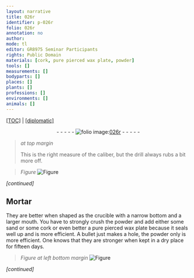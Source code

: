 ```yaml
---
layout: narrative
title: 026r
identifier: p-026r
folio: 026r
annotation: no
author:
mode: tl
editor: GR8975 Seminar Participants
rights: Public Domain
materials: [cork, pure pierced wax plate, powder]
tools: []
measurements: []
bodyparts: []
places: []
plants: []
professions: []
environments: []
animals: []
---
```


 <p><a href="{{ site.baseurl }}/translation/">[TOC]</a> | <a href="{{ site.baseurl }}/texts/p-026r_tc/" target="_blank">[diplomatic]</a></p><div class="folio" align="center">- - - - - <a href="http://gallica.bnf.fr/ark:/12148/btv1b10500001g/f57.item" target="_blank"><img src="https://cu-mkp.github.io/2017-workshop-edition/assets/photo-icon.png" alt="folio image: " style="display:inline-block; margin-bottom:-3px;"/>026r</a> - - - - - </div>  
  
> *at top margin*
> 
> 
>   This is the right measure of the caliber, but the drill always rubs a bit more off.
 
> *Figure*
> <a href="https://drive.google.com/open?id=0B9-oNrvWdlO5SHVaaE9oQjRySlE" target="_blank"><img src="https://cu-mkp.github.io/GR8975-edition/assets/photo-icon.png" alt="Figure" style="display:inline-block; margin-bottom:-3px;"/></a>
 
*[continued]*
 
 
  

## Mortar

 
They are better when shaped as the crucible with a narrow bottom and a larger mouth. You have to strongly crush the powder and add either some sand or some <span class="m">cork</span> or even better a <span class="m">pure pierced wax plate</span> because it seals well up and is more efficient. A bullet just makes a hole, the <span class="m">powder</span> only is more efficient. One knows that they are stronger when kept in a dry place for fifteen days.
 
> *Figure*
> *at left bottom margin*
> <a href="https://drive.google.com/open?id=0B9-oNrvWdlO5UGxoanZwVEw2akE" target="_blank"><img src="https://cu-mkp.github.io/GR8975-edition/assets/photo-icon.png" alt="Figure" style="display:inline-block; margin-bottom:-3px;"/></a>
 
*[continued]*
 
 